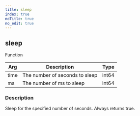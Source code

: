 ```yaml
---
title: sleep
index: true
noTitle: true
no_edit: true
---
```




<div class="vql_item"></div>


## sleep
<span class='vql_type label label-warning pull-right page-header'>Function</span>



<div class="vqlargs"></div>

Arg | Description | Type
----|-------------|-----
time|The number of seconds to sleep|int64
ms|The number of ms to sleep|int64

### Description

Sleep for the specified number of seconds. Always returns true.

